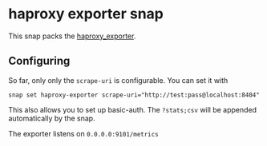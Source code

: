 # haproxy exporter snap

This snap packs the [haproxy_exporter](https://github.com/easy-monitor/haproxy_exporter).

## Configuring

So far, only only the `scrape-uri` is configurable. You can set it with
```
snap set haproxy-exporter scrape-uri="http://test:pass@localhost:8404"
```
This also allows you to set up basic-auth. The `?stats;csv` will be appended automatically by the snap.

The exporter listens on `0.0.0.0:9101/metrics`
